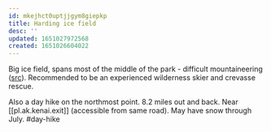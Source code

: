 ```yaml
---
id: mkejhct0uptjjgym8giepkp
title: Harding ice field
desc: ''
updated: 1651027972568
created: 1651026604022
---
```


Big ice field, spans most of the middle of the park - difficult mountaineering ([src](https://www.nps.gov/kefj/planyourvisit/mountaineering.htm)). Recommended to be an experienced wilderness skier and crevasse rescue.

Also a day hike on the northmost point. 8.2 miles out and back. Near [[pl.ak.kenai.exit]] (accessible from same road). May have snow through July. #day-hike
